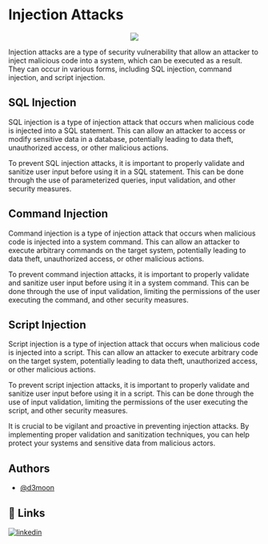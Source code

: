 # Injection Attacks

<p align="center">

<img src="https://media.tenor.com/oUPZoQwex50AAAAM/drugs-essendon.gif">

</p>

Injection attacks are a type of security vulnerability that allow an attacker to inject malicious code into a system, which can be executed as a result. They can occur in various forms, including SQL injection, command injection, and script injection.

## SQL Injection

SQL injection is a type of injection attack that occurs when malicious code is injected into a SQL statement. This can allow an attacker to access or modify sensitive data in a database, potentially leading to data theft, unauthorized access, or other malicious actions.

To prevent SQL injection attacks, it is important to properly validate and sanitize user input before using it in a SQL statement. This can be done through the use of parameterized queries, input validation, and other security measures.

## Command Injection

Command injection is a type of injection attack that occurs when malicious code is injected into a system command. This can allow an attacker to execute arbitrary commands on the target system, potentially leading to data theft, unauthorized access, or other malicious actions.

To prevent command injection attacks, it is important to properly validate and sanitize user input before using it in a system command. This can be done through the use of input validation, limiting the permissions of the user executing the command, and other security measures.

## Script Injection

Script injection is a type of injection attack that occurs when malicious code is injected into a script. This can allow an attacker to execute arbitrary code on the target system, potentially leading to data theft, unauthorized access, or other malicious actions.

To prevent script injection attacks, it is important to properly validate and sanitize user input before using it in a script. This can be done through the use of input validation, limiting the permissions of the user executing the script, and other security measures.

It is crucial to be vigilant and proactive in preventing injection attacks. By implementing proper validation and sanitization techniques, you can help protect your systems and sensitive data from malicious actors.

## Authors

- [@d3moon](https://www.github.com/d3moon)


## 🔗 Links

[![linkedin](https://img.shields.io/badge/linkedin-0A66C2?style=for-the-badge&logo=linkedin&logoColor=white)](https://www.linkedin.com/in/d3moon)
#